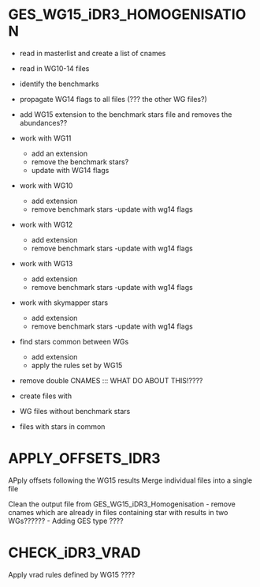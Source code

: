 

GES_WG15_iDR3_HOMOGENISATION
============================

- read in masterlist and create a list of cnames
- read in WG10-14 files
- identify the benchmarks

- propagate WG14 flags to all files (??? the other WG files?)

- add WG15 extension to the benchmark stars file and removes the abundances??

- work with WG11
    - add an extension
    - remove the benchmark stars?
    - update with WG14 flags

- work with WG10
    - add extension
    - remove benchmark stars
    -update with wg14 flags



- work with WG12
    - add extension
    - remove benchmark stars
    -update with wg14 flags


- work with WG13
    - add extension
    - remove benchmark stars
    -update with wg14 flags


- work with skymapper stars
    - add extension
    - remove benchmark stars
    -update with wg14 flags


- find stars common between WGs
    - add extension
    - apply the rules set by WG15


- remove double CNAMES ::: WHAT DO ABOUT THIS!????


- create files with
- WG files without benchmark stars
- files with stars in common




APPLY_OFFSETS_IDR3
==================

APply offsets following the WG15 results
Merge individual files into a single file

Clean the output file from GES_WG15_iDR3_Homogenisation
    - remove cnames which are already in files containing star with results in two WGs??????
    - Adding GES type ????



CHECK_iDR3_VRAD
===============

Apply vrad rules defined by WG15 ????

